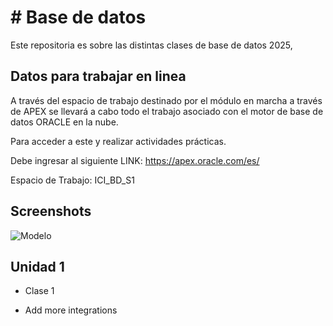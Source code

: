 
# # Base de datos

Este repositoria es sobre las distintas clases de base de datos 2025,

## Datos para trabajar en linea

A través del espacio de trabajo destinado por el módulo en marcha a través de APEX se llevará a cabo todo el trabajo asociado con el motor de base de datos ORACLE en la nube.

Para acceder a este y realizar actividades prácticas. 

Debe ingresar al siguiente LINK: https://apex.oracle.com/es/

Espacio de Trabajo: ICI_BD_S1


## Screenshots

![Modelo](C:\Users\damia\Downloads\modeloHR.png)

## Unidad 1

- Clase 1

- Add more integrations

